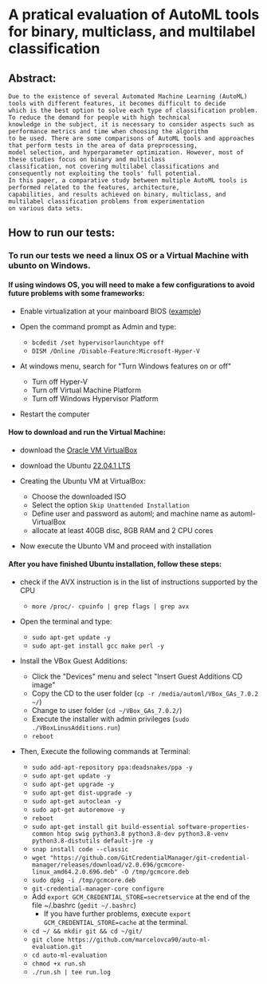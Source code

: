 # A pratical evaluation of AutoML tools for binary, multiclass, and multilabel classification

## Abstract:
	Due to the existence of several Automated Machine Learning (AutoML) tools with different features, it becomes difficult to decide
	which is the best option to solve each type of classification problem. To reduce the demand for people with high technical
	knowledge in the subject, it is necessary to consider aspects such as performance metrics and time when choosing the algorithm
	to be used. There are some comparisons of AutoML tools and approaches that perform tests in the area of data preprocessing,
	model selection, and hyperparameter optimization. However, most of these studies focus on binary and multiclass
	classification, not covering multilabel classifications and consequently not exploiting the tools' full potential.
	In this paper, a comparative study between multiple AutoML tools is performed related to the features, architecture, 
	capabilities, and results achieved on binary, multiclass, and multilabel classification problems from experimentation
	on various data sets.

## How to run our tests:
### To run our tests we need a linux OS or a Virtual Machine with ubunto on Windows.
#### If using windows OS, you will need to make a few configurations to avoid future problems with some frameworks:
- Enable virtualization at your mainboard BIOS ([example](https://www.youtube.com/watch?v=GK0DOfdLCa8))

- Open the command prompt as Admin and type:
	- `bcdedit /set hypervisorlaunchtype off`
	- `DISM /Online /Disable-Feature:Microsoft-Hyper-V`

- At windows menu, search for "Turn Windows features on or off"
	- Turn off Hyper-V
	- Turn off Virtual Machine Platform
	- Turn off Windows Hypervisor Platform

- Restart the computer

#### How to download and run the Virtual Machine:

- download the [Oracle VM VirtualBox](https://download.virtualbox.org/virtualbox/7.0.4/VirtualBox-7.0.4-154605-Win.exe)

- download the Ubuntu [22.04.1 LTS](https://releases.ubuntu.com/22.04/ubuntu-22.04.1-desktop-amd64.iso)

- Creating the Ubuntu VM at VirtualBox:
	- Choose the downloaded ISO
	- Select the option `Skip Unattended Installation`
	- Define user and password as automl; and machine name as automl-VirtualBox
	- allocate at least 40GB disc, 8GB RAM and 2 CPU cores

- Now execute the Ubunto VM and proceed with installation

#### After you have finished Ubuntu installation, follow these steps:
- check if the AVX instruction is in the list of instructions supported by the CPU
	- `more /proc/- cpuinfo | grep flags | grep avx`
- Open the terminal and type:
	- `sudo apt-get update -y`
	- `sudo apt-get install gcc make perl -y`
- Install the VBox Guest Additions:
	- Click the "Devices" menu and select "Insert Guest Additions CD image"
	- Copy the CD to the user folder (`cp -r /media/automl/VBox_GAs_7.0.2 ~/`)
	- Change to user folder (`cd ~/VBox_GAs_7.0.2/`)
	- Execute the installer with admin privileges (`sudo ./VBoxLinusAdditions.run`)
	- `reboot`
	
- Then, Execute the following commands at Terminal:
	- `sudo add-apt-repository ppa:deadsnakes/ppa -y`
	- `sudo apt-get update -y`
	- `sudo apt-get upgrade -y`
	- `sudo apt-get dist-upgrade -y`
	- `sudo apt-get autoclean -y`
	- `sudo apt-get autoremove -y`
	- `reboot`
	- `sudo apt-get install git build-essential software-properties-common htop swig python3.8 python3.8-dev python3.8-venv python3.8-distutils default-jre -y`
	- `snap install code --classic`
	- `wget "https://github.com/GitCredentialManager/git-credential-manager/releases/download/v2.0.696/gcmcore-linux_amd64.2.0.696.deb" -O /tmp/gcmcore.deb`
	- `sudo dpkg -i /tmp/gcmcore.deb`
	- `git-credential-manager-core configure`
	- Add `export GCM_CREDENTIAL_STORE=secretservice` at the end of the file ~/.bashrc (`gedit ~/.bashrc`)
		- If you have further problems, execute `export GCM_CREDENTIAL_STORE=cache` at the terminal.
	- `cd ~/ && mkdir git && cd ~/git/`
	- `git clone https://github.com/marcelovca90/auto-ml-evaluation.git`
	- `cd auto-ml-evaluation`
	- `chmod +x run.sh`
	- `./run.sh | tee run.log`
